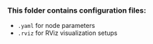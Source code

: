 ### This folder contains configuration files:
- `.yaml` for node parameters
- `.rviz` for RViz visualization setups